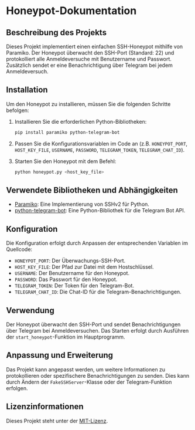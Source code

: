 # Honeypot-Dokumentation

## Beschreibung des Projekts

Dieses Projekt implementiert einen einfachen SSH-Honeypot mithilfe von Paramiko. Der Honeypot überwacht den SSH-Port (Standard: 22) und protokolliert alle Anmeldeversuche mit Benutzername und Passwort. Zusätzlich sendet er eine Benachrichtigung über Telegram bei jedem Anmeldeversuch.

## Installation

Um den Honeypot zu installieren, müssen Sie die folgenden Schritte befolgen:

1. Installieren Sie die erforderlichen Python-Bibliotheken:

    ```bash
    pip install paramiko python-telegram-bot
    ```

2. Passen Sie die Konfigurationsvariablen im Code an (z.B. `HONEYPOT_PORT`, `HOST_KEY_FILE`, `USERNAME`, `PASSWORD`, `TELEGRAM_TOKEN`, `TELEGRAM_CHAT_ID`).

3. Starten Sie den Honeypot mit dem Befehl:

    ```bash
    python honeypot.py <host_key_file>
    ```

## Verwendete Bibliotheken und Abhängigkeiten

- [Paramiko](https://www.paramiko.org/): Eine Implementierung von SSHv2 für Python.
- [python-telegram-bot](https://python-telegram-bot.readthedocs.io/): Eine Python-Bibliothek für die Telegram Bot API.

## Konfiguration

Die Konfiguration erfolgt durch Anpassen der entsprechenden Variablen im Quellcode:

- `HONEYPOT_PORT`: Der Überwachungs-SSH-Port.
- `HOST_KEY_FILE`: Der Pfad zur Datei mit dem Hostschlüssel.
- `USERNAME`: Der Benutzername für den Honeypot.
- `PASSWORD`: Das Passwort für den Honeypot.
- `TELEGRAM_TOKEN`: Der Token für den Telegram-Bot.
- `TELEGRAM_CHAT_ID`: Die Chat-ID für die Telegram-Benachrichtigungen.

## Verwendung

Der Honeypot überwacht den SSH-Port und sendet Benachrichtigungen über Telegram bei Anmeldeversuchen. Das Starten erfolgt durch Ausführen der `start_honeypot`-Funktion im Hauptprogramm.

## Anpassung und Erweiterung

Das Projekt kann angepasst werden, um weitere Informationen zu protokollieren oder spezifischere Benachrichtigungen zu senden. Dies kann durch Ändern der `FakeSSHServer`-Klasse oder der Telegram-Funktion erfolgen.

## Lizenzinformationen

Dieses Projekt steht unter der [MIT-Lizenz](LICENSE).

